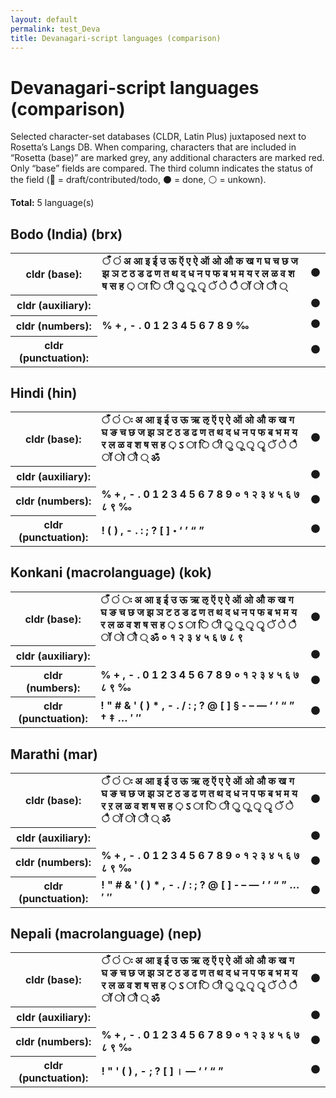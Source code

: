 ```yaml
---
layout: default
permalink: test_Deva
title: Devanagari-script languages (comparison)
---
```


# Devanagari-script languages (comparison)

Selected character-set databases (CLDR, Latin Plus) juxtaposed next to Rosetta’s Langs DB. When comparing, characters that are included in “Rosetta (base)” are marked grey, any additional characters are marked red. Only “base” fields are compared. The third column indicates the status of the field (🔴 = draft/contributed/todo, ⚫️ = done, ⚪️ = unkown).

**Total:** 5 language(s)

## Bodo (India) (brx)

<table>
 <tr><th>cldr (base):</th><td><strong>ँ</strong> <strong>ं</strong> <strong>अ</strong> <strong>आ</strong> <strong>इ</strong> <strong>ई</strong> <strong>उ</strong> <strong>ऊ</strong> <strong>ऍ</strong> <strong>ए</strong> <strong>ऐ</strong> <strong>ऑ</strong> <strong>ओ</strong> <strong>औ</strong> <strong>क</strong> <strong>ख</strong> <strong>ग</strong> <strong>घ</strong> <strong>च</strong> <strong>छ</strong> <strong>ज</strong> <strong>झ</strong> <strong>ञ</strong> <strong>ट</strong> <strong>ठ</strong> <strong>ड</strong> <strong>ढ</strong> <strong>ण</strong> <strong>त</strong> <strong>थ</strong> <strong>द</strong> <strong>ध</strong> <strong>न</strong> <strong>प</strong> <strong>फ</strong> <strong>ब</strong> <strong>भ</strong> <strong>म</strong> <strong>य</strong> <strong>र</strong> <strong>ल</strong> <strong>ळ</strong> <strong>व</strong> <strong>श</strong> <strong>ष</strong> <strong>स</strong> <strong>ह</strong> <strong>़</strong> <strong>ा</strong> <strong>ि</strong> <strong>ी</strong> <strong>ु</strong> <strong>ू</strong> <strong>ृ</strong> <strong>ॅ</strong> <strong>े</strong> <strong>ै</strong> <strong>ॉ</strong> <strong>ो</strong> <strong>ौ</strong> <strong>्</strong> </td><td>⚫️</td></tr>
<tr><th>cldr (auxiliary):</th><td><strong>‌</strong> <strong>‍</strong> </td><td>⚫️</td></tr>
<tr><th>cldr (numbers):</th><td><strong>%</strong> <strong>+</strong> <strong>,</strong> <strong>-</strong> <strong>.</strong> <strong>0</strong> <strong>1</strong> <strong>2</strong> <strong>3</strong> <strong>4</strong> <strong>5</strong> <strong>6</strong> <strong>7</strong> <strong>8</strong> <strong>9</strong> <strong>‰</strong> </td><td>⚫️</td></tr>
<tr><th>cldr (punctuation):</th><td><span></span> </td><td>⚫️</td></tr>
 </table>

## Hindi (hin)

<table>
 <tr><th>cldr (base):</th><td><strong>ँ</strong> <strong>ं</strong> <strong>ः</strong> <strong>अ</strong> <strong>आ</strong> <strong>इ</strong> <strong>ई</strong> <strong>उ</strong> <strong>ऊ</strong> <strong>ऋ</strong> <strong>ऌ</strong> <strong>ऍ</strong> <strong>ए</strong> <strong>ऐ</strong> <strong>ऑ</strong> <strong>ओ</strong> <strong>औ</strong> <strong>क</strong> <strong>ख</strong> <strong>ग</strong> <strong>घ</strong> <strong>ङ</strong> <strong>च</strong> <strong>छ</strong> <strong>ज</strong> <strong>झ</strong> <strong>ञ</strong> <strong>ट</strong> <strong>ठ</strong> <strong>ड</strong> <strong>ढ</strong> <strong>ण</strong> <strong>त</strong> <strong>थ</strong> <strong>द</strong> <strong>ध</strong> <strong>न</strong> <strong>प</strong> <strong>फ</strong> <strong>ब</strong> <strong>भ</strong> <strong>म</strong> <strong>य</strong> <strong>र</strong> <strong>ल</strong> <strong>ळ</strong> <strong>व</strong> <strong>श</strong> <strong>ष</strong> <strong>स</strong> <strong>ह</strong> <strong>़</strong> <strong>ऽ</strong> <strong>ा</strong> <strong>ि</strong> <strong>ी</strong> <strong>ु</strong> <strong>ू</strong> <strong>ृ</strong> <strong>ॄ</strong> <strong>ॅ</strong> <strong>े</strong> <strong>ै</strong> <strong>ॉ</strong> <strong>ो</strong> <strong>ौ</strong> <strong>्</strong> <strong>ॐ</strong> </td><td>⚫️</td></tr>
<tr><th>cldr (auxiliary):</th><td><strong>‌</strong> <strong>‍</strong> </td><td>⚫️</td></tr>
<tr><th>cldr (numbers):</th><td><strong>%</strong> <strong>+</strong> <strong>,</strong> <strong>-</strong> <strong>.</strong> <strong>0</strong> <strong>1</strong> <strong>2</strong> <strong>3</strong> <strong>4</strong> <strong>5</strong> <strong>6</strong> <strong>7</strong> <strong>8</strong> <strong>9</strong> <strong>०</strong> <strong>१</strong> <strong>२</strong> <strong>३</strong> <strong>४</strong> <strong>५</strong> <strong>६</strong> <strong>७</strong> <strong>८</strong> <strong>९</strong> <strong>‰</strong> </td><td>⚫️</td></tr>
<tr><th>cldr (punctuation):</th><td><strong>!</strong> <strong>(</strong> <strong>)</strong> <strong>,</strong> <strong>-</strong> <strong>.</strong> <strong>:</strong> <strong>;</strong> <strong>?</strong> <strong>[</strong> <strong>]</strong> <strong>॰</strong> <strong>‘</strong> <strong>’</strong> <strong>“</strong> <strong>”</strong> </td><td>⚫️</td></tr>
 </table>

## Konkani (macrolanguage) (kok)

<table>
 <tr><th>cldr (base):</th><td><strong>ँ</strong> <strong>ं</strong> <strong>ः</strong> <strong>अ</strong> <strong>आ</strong> <strong>इ</strong> <strong>ई</strong> <strong>उ</strong> <strong>ऊ</strong> <strong>ऋ</strong> <strong>ऌ</strong> <strong>ऍ</strong> <strong>ए</strong> <strong>ऐ</strong> <strong>ऑ</strong> <strong>ओ</strong> <strong>औ</strong> <strong>क</strong> <strong>ख</strong> <strong>ग</strong> <strong>घ</strong> <strong>ङ</strong> <strong>च</strong> <strong>छ</strong> <strong>ज</strong> <strong>झ</strong> <strong>ञ</strong> <strong>ट</strong> <strong>ठ</strong> <strong>ड</strong> <strong>ढ</strong> <strong>ण</strong> <strong>त</strong> <strong>थ</strong> <strong>द</strong> <strong>ध</strong> <strong>न</strong> <strong>प</strong> <strong>फ</strong> <strong>ब</strong> <strong>भ</strong> <strong>म</strong> <strong>य</strong> <strong>र</strong> <strong>ल</strong> <strong>ळ</strong> <strong>व</strong> <strong>श</strong> <strong>ष</strong> <strong>स</strong> <strong>ह</strong> <strong>़</strong> <strong>ऽ</strong> <strong>ा</strong> <strong>ि</strong> <strong>ी</strong> <strong>ु</strong> <strong>ू</strong> <strong>ृ</strong> <strong>ॄ</strong> <strong>ॅ</strong> <strong>े</strong> <strong>ै</strong> <strong>ॉ</strong> <strong>ो</strong> <strong>ौ</strong> <strong>्</strong> <strong>ॐ</strong> <strong>०</strong> <strong>१</strong> <strong>२</strong> <strong>३</strong> <strong>४</strong> <strong>५</strong> <strong>६</strong> <strong>७</strong> <strong>८</strong> <strong>९</strong> </td><td>⚫️</td></tr>
<tr><th>cldr (auxiliary):</th><td><strong>‌</strong> <strong>‍</strong> </td><td>⚫️</td></tr>
<tr><th>cldr (numbers):</th><td><strong>%</strong> <strong>+</strong> <strong>,</strong> <strong>-</strong> <strong>.</strong> <strong>0</strong> <strong>1</strong> <strong>2</strong> <strong>3</strong> <strong>4</strong> <strong>5</strong> <strong>6</strong> <strong>7</strong> <strong>8</strong> <strong>9</strong> <strong>०</strong> <strong>१</strong> <strong>२</strong> <strong>३</strong> <strong>४</strong> <strong>५</strong> <strong>६</strong> <strong>७</strong> <strong>८</strong> <strong>९</strong> <strong>‰</strong> </td><td>⚫️</td></tr>
<tr><th>cldr (punctuation):</th><td><strong>!</strong> <strong>"</strong> <strong>#</strong> <strong>&</strong> <strong>'</strong> <strong>(</strong> <strong>)</strong> <strong>*</strong> <strong>,</strong> <strong>-</strong> <strong>.</strong> <strong>/</strong> <strong>:</strong> <strong>;</strong> <strong>?</strong> <strong>@</strong> <strong>[</strong> <strong>]</strong> <strong>§</strong> <strong>‐</strong> <strong>–</strong> <strong>—</strong> <strong>‘</strong> <strong>’</strong> <strong>“</strong> <strong>”</strong> <strong>†</strong> <strong>‡</strong> <strong>…</strong> <strong>′</strong> <strong>″</strong> </td><td>⚫️</td></tr>
 </table>

## Marathi (mar)

<table>
 <tr><th>cldr (base):</th><td><strong>ँ</strong> <strong>ं</strong> <strong>ः</strong> <strong>अ</strong> <strong>आ</strong> <strong>इ</strong> <strong>ई</strong> <strong>उ</strong> <strong>ऊ</strong> <strong>ऋ</strong> <strong>ऌ</strong> <strong>ऍ</strong> <strong>ए</strong> <strong>ऐ</strong> <strong>ऑ</strong> <strong>ओ</strong> <strong>औ</strong> <strong>क</strong> <strong>ख</strong> <strong>ग</strong> <strong>घ</strong> <strong>ङ</strong> <strong>च</strong> <strong>छ</strong> <strong>ज</strong> <strong>झ</strong> <strong>ञ</strong> <strong>ट</strong> <strong>ठ</strong> <strong>ड</strong> <strong>ढ</strong> <strong>ण</strong> <strong>त</strong> <strong>थ</strong> <strong>द</strong> <strong>ध</strong> <strong>न</strong> <strong>प</strong> <strong>फ</strong> <strong>ब</strong> <strong>भ</strong> <strong>म</strong> <strong>य</strong> <strong>र</strong> <strong>ऱ</strong> <strong>ल</strong> <strong>ळ</strong> <strong>व</strong> <strong>श</strong> <strong>ष</strong> <strong>स</strong> <strong>ह</strong> <strong>़</strong> <strong>ऽ</strong> <strong>ा</strong> <strong>ि</strong> <strong>ी</strong> <strong>ु</strong> <strong>ू</strong> <strong>ृ</strong> <strong>ॄ</strong> <strong>ॅ</strong> <strong>े</strong> <strong>ै</strong> <strong>ॉ</strong> <strong>ो</strong> <strong>ौ</strong> <strong>्</strong> <strong>ॐ</strong> </td><td>⚫️</td></tr>
<tr><th>cldr (auxiliary):</th><td><strong>‌</strong> <strong>‍</strong> </td><td>⚫️</td></tr>
<tr><th>cldr (numbers):</th><td><strong>%</strong> <strong>+</strong> <strong>,</strong> <strong>-</strong> <strong>.</strong> <strong>0</strong> <strong>1</strong> <strong>2</strong> <strong>3</strong> <strong>4</strong> <strong>5</strong> <strong>6</strong> <strong>7</strong> <strong>8</strong> <strong>9</strong> <strong>०</strong> <strong>१</strong> <strong>२</strong> <strong>३</strong> <strong>४</strong> <strong>५</strong> <strong>६</strong> <strong>७</strong> <strong>८</strong> <strong>९</strong> <strong>‰</strong> </td><td>⚫️</td></tr>
<tr><th>cldr (punctuation):</th><td><strong>!</strong> <strong>"</strong> <strong>#</strong> <strong>&</strong> <strong>'</strong> <strong>(</strong> <strong>)</strong> <strong>*</strong> <strong>,</strong> <strong>-</strong> <strong>.</strong> <strong>/</strong> <strong>:</strong> <strong>;</strong> <strong>?</strong> <strong>@</strong> <strong>[</strong> <strong>]</strong> <strong>‐</strong> <strong>–</strong> <strong>—</strong> <strong>‘</strong> <strong>’</strong> <strong>“</strong> <strong>”</strong> <strong>…</strong> <strong>′</strong> <strong>″</strong> </td><td>⚫️</td></tr>
 </table>

## Nepali (macrolanguage) (nep)

<table>
 <tr><th>cldr (base):</th><td><strong>ँ</strong> <strong>ं</strong> <strong>ः</strong> <strong>अ</strong> <strong>आ</strong> <strong>इ</strong> <strong>ई</strong> <strong>उ</strong> <strong>ऊ</strong> <strong>ऋ</strong> <strong>ऌ</strong> <strong>ऍ</strong> <strong>ए</strong> <strong>ऐ</strong> <strong>ऑ</strong> <strong>ओ</strong> <strong>औ</strong> <strong>क</strong> <strong>ख</strong> <strong>ग</strong> <strong>घ</strong> <strong>ङ</strong> <strong>च</strong> <strong>छ</strong> <strong>ज</strong> <strong>झ</strong> <strong>ञ</strong> <strong>ट</strong> <strong>ठ</strong> <strong>ड</strong> <strong>ढ</strong> <strong>ण</strong> <strong>त</strong> <strong>थ</strong> <strong>द</strong> <strong>ध</strong> <strong>न</strong> <strong>प</strong> <strong>फ</strong> <strong>ब</strong> <strong>भ</strong> <strong>म</strong> <strong>य</strong> <strong>र</strong> <strong>ल</strong> <strong>ळ</strong> <strong>व</strong> <strong>श</strong> <strong>ष</strong> <strong>स</strong> <strong>ह</strong> <strong>़</strong> <strong>ऽ</strong> <strong>ा</strong> <strong>ि</strong> <strong>ी</strong> <strong>ु</strong> <strong>ू</strong> <strong>ृ</strong> <strong>ॄ</strong> <strong>ॅ</strong> <strong>े</strong> <strong>ै</strong> <strong>ॉ</strong> <strong>ो</strong> <strong>ौ</strong> <strong>्</strong> <strong>ॐ</strong> </td><td>⚫️</td></tr>
<tr><th>cldr (auxiliary):</th><td><strong>‌</strong> <strong>‍</strong> </td><td>⚫️</td></tr>
<tr><th>cldr (numbers):</th><td><strong>%</strong> <strong>+</strong> <strong>,</strong> <strong>-</strong> <strong>.</strong> <strong>0</strong> <strong>1</strong> <strong>2</strong> <strong>3</strong> <strong>4</strong> <strong>5</strong> <strong>6</strong> <strong>7</strong> <strong>8</strong> <strong>9</strong> <strong>०</strong> <strong>१</strong> <strong>२</strong> <strong>३</strong> <strong>४</strong> <strong>५</strong> <strong>६</strong> <strong>७</strong> <strong>८</strong> <strong>९</strong> <strong>‰</strong> </td><td>⚫️</td></tr>
<tr><th>cldr (punctuation):</th><td><strong>!</strong> <strong>"</strong> <strong>'</strong> <strong>(</strong> <strong>)</strong> <strong>,</strong> <strong>-</strong> <strong>;</strong> <strong>?</strong> <strong>[</strong> <strong>]</strong> <strong>।</strong> <strong>—</strong> <strong>‘</strong> <strong>’</strong> <strong>“</strong> <strong>”</strong> </td><td>⚫️</td></tr>
 </table>

